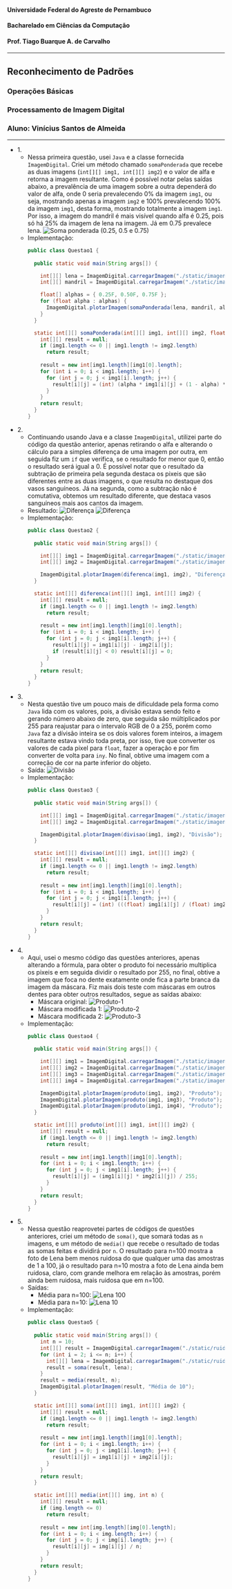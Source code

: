 #### Universidade Federal do Agreste de Pernambuco
#### Bacharelado em Ciências da Computação
#### Prof. Tiago Buarque A. de Carvalho
---
## Reconhecimento de Padrões
### Operações Básicas
### Processamento de Imagem Digital
### Aluno: Vinícius Santos de Almeida
---

- 1\.
  - Nessa primeira questão, usei `Java` e a classe fornecida `ImagemDigital`. Criei um método chamado `somaPonderada` que recebe as duas imagens (`int[][] img1, int[][] img2`) e o valor de alfa e retorna a imagem resultante. Como é possível notar pelas saídas abaixo, a prevalência de uma imagem sobre a outra dependerá do valor de alfa, onde 0 seria prevalecendo 0% da imagem `img1`, ou seja, mostrando apenas a imagem `img2` e 100% prevalecendo 100% da imagem `img1`, desta forma, mostrando totalmente a imagem `img1`. Por isso, a imagem do mandril é mais visível quando alfa é 0.25, pois só há 25% da imagem de lena na imagem. Já em 0.75 prevalece lena.
    ![Soma ponderada (0.25, 0.5 e 0.75)](./static/questao1.png)
  - Implementação:
    ```java
    public class Questao1 {
      
      public static void main(String args[]) {

        int[][] lena = ImagemDigital.carregarImagem("./static/imagens/lena_gray_512.png");
        int[][] mandril = ImagemDigital.carregarImagem("./static/imagens/mandril_gray.png");

        float[] alphas = { 0.25F, 0.50F, 0.75F };
        for (float alpha : alphas) {
          ImagemDigital.plotarImagem(somaPonderada(lena, mandril, alpha), "Soma ("+alpha+")");
        }
      }

      static int[][] somaPonderada(int[][] img1, int[][] img2, float alpha) {
        int[][] result = null;
        if (img1.length <= 0 || img1.length != img2.length)
          return result;
        
        result = new int[img1.length][img1[0].length];
        for (int i = 0; i < img1.length; i++) {
          for (int j = 0; j < img1[i].length; j++) {
            result[i][j] = (int) (alpha * img1[i][j] + (1 - alpha) * img2[i][j]);
          }
        }
        return result;
      }
    }
    ```
- 2\. 
  - Continuando usando Java e a classe `ImagemDigital`, utilizei parte do código da questão anterior, apenas retirando o alfa e alterando o cálculo para a simples diferença de uma imagem por outra, em seguida fiz um `if` que verifica, se o resultado for menor que 0, então o resultado será igual a 0. É possível notar que o resultado da subtração de primeira pela segunda destaca os pixeis que são diferentes entre as duas imagens, o que resulta no destaque dos vasos sanguíneos. Já na segunda, como a subtração não é comutativa, obtemos um resultado diferente, que destaca vasos sanguíneos mais aos cantos da imagem.
  - Resultado:
    ![Diferença](./static/questao2_1.png)
    ![Diferença](./static/questao2_2.png)
  - Implementação:
    ```java
    public class Questao2 {
      
      public static void main(String args[]) {

        int[][] img1 = ImagemDigital.carregarImagem("./static/imagens/Fig0228(a)(angiography_mask_image).png");
        int[][] img2 = ImagemDigital.carregarImagem("./static/imagens/Fig0228(b)(angiography_live_ image).png");

        ImagemDigital.plotarImagem(diferenca(img1, img2), "Diferença");
      }

      static int[][] diferenca(int[][] img1, int[][] img2) {
        int[][] result = null;
        if (img1.length <= 0 || img1.length != img2.length)
          return result;
        
        result = new int[img1.length][img1[0].length];
        for (int i = 0; i < img1.length; i++) {
          for (int j = 0; j < img1[i].length; j++) {
            result[i][j] = img1[i][j] - img2[i][j];
            if (result[i][j] < 0) result[i][j] = 0;
          }
        }
        return result;
      }
    }
    ```
- 3\. 
  - Nesta questão tive um pouco mais de dificuldade pela forma como `Java` lida com os valores, pois, a divisão estava sendo feito e gerando número abaixo de zero, que seguida são múltiplicados por 255 para reajustar para o intervalo RGB de 0 a 255, porém como `Java` faz a dívisão inteira se os dois valores forem inteiros, a imagem resultante estava vindo toda preta, por isso, tive que converter os valores de cada pixel para `float`, fazer a operação e por fim converter de volta para `iny`. No final, obtive uma imagem com a correção de cor na parte inferior do objeto.
  - Saída:
    ![Divisão](./static/questao3.png)
  - Implementação:
    ```java
    public class Questao3 {
      
      public static void main(String args[]) {

        int[][] img1 = ImagemDigital.carregarImagem("./static/imagens/Fig0229(a)(tungsten_filament_shaded).png");
        int[][] img2 = ImagemDigital.carregarImagem("./static/imagens/Fig0229(b)(tungsten_sensor_shading).png");

        ImagemDigital.plotarImagem(divisao(img1, img2), "Divisão");
      }

      static int[][] divisao(int[][] img1, int[][] img2) {
        int[][] result = null;
        if (img1.length <= 0 || img1.length != img2.length)
          return result;
        
        result = new int[img1.length][img1[0].length];
        for (int i = 0; i < img1.length; i++) {
          for (int j = 0; j < img1[i].length; j++) {
            result[i][j] = (int) (((float) img1[i][j] / (float) img2[i][j]) * 255F);
          }
        }
        return result;
      }
    }
    ```
- 4\.
  - Aqui, usei o mesmo código das questões anteriores, apenas alterando a fórmula, para obter o produto foi necessário multiplica os pixeis e em seguida dividir o resultado por 255, no final, obtive a imagem que foca no dente exatamente onde fica a parte branca da imagem da máscara. Fiz mais dois teste com máscaras em outros dentes para obter outros resultados, segue as saídas abaixo:
    - Máscara original: ![Produto-1](./static/questao4.png)
    - Máscara modificada 1: ![Produto-2](./static/questao4_1.png)
    - Máscara modificada 2: ![Produto-3](./static/questao4_2.png)
  - Implementação:
    ```java
    public class Questao4 {
      
      public static void main(String args[]) {

        int[][] img1 = ImagemDigital.carregarImagem("./static/imagens/Fig0230(a)(dental_xray).png");
        int[][] img2 = ImagemDigital.carregarImagem("./static/imagens/Fig0230(b)(dental_xray_mask).png");
        int[][] img3 = ImagemDigital.carregarImagem("./static/imagens/Fig0230(b)(dental_xray_mask)_1.png");
        int[][] img4 = ImagemDigital.carregarImagem("./static/imagens/Fig0230(b)(dental_xray_mask)_2.png");

        ImagemDigital.plotarImagem(produto(img1, img2), "Produto");
        ImagemDigital.plotarImagem(produto(img1, img3), "Produto");
        ImagemDigital.plotarImagem(produto(img1, img4), "Produto");
      }

      static int[][] produto(int[][] img1, int[][] img2) {
        int[][] result = null;
        if (img1.length <= 0 || img1.length != img2.length)
          return result;
        
        result = new int[img1.length][img1[0].length];
        for (int i = 0; i < img1.length; i++) {
          for (int j = 0; j < img1[i].length; j++) {
            result[i][j] = (img1[i][j] * img2[i][j]) / 255;
          }
        }
        return result;
      }
    }
    ```
- 5\. 
  - Nessa questão reaprovetei partes de códigos de questões anteriores, criei um método de `soma()`, que somará todas as `n` imagens, e um método de `media()` que recebe o resultado de todas as somas feitas e dividirá por `n`. O resultado para n=100 mostra a foto de Lena bem menos ruidosa do que qualquer uma das amostras de 1 a 100, já o resultado para n=10 mostra a foto de Lena ainda bem ruidosa, claro, com grande melhora em relação às amostras, porém ainda bem ruidosa, mais ruidosa que em n=100.
  - Saídas:
    - Média para n=100: ![Lena 100](./static/questao5_a.png)
    - Média para n=10: ![Lena 10](./static/questao5_b.png)
  - Implementação:
    ```java
    public class Questao5 {
      
      public static void main(String args[]) {
        int n = 10;
        int[][] result = ImagemDigital.carregarImagem("./static/ruido/lena1.png");
        for (int i = 2; i <= n; i++) {
          int[][] lena = ImagemDigital.carregarImagem("./static/ruido/lena" + i + ".png");
          result = soma(result, lena);
        }
        result = media(result, n);
        ImagemDigital.plotarImagem(result, "Média de 10");
      }

      static int[][] soma(int[][] img1, int[][] img2) {
        int[][] result = null;
        if (img1.length <= 0 || img1.length != img2.length)
          return result;
        
        result = new int[img1.length][img1[0].length];
        for (int i = 0; i < img1.length; i++) {
          for (int j = 0; j < img1[i].length; j++) {
            result[i][j] = img1[i][j] + img2[i][j];
          }
        }
        return result;
      }

      static int[][] media(int[][] img, int n) {
        int[][] result = null;
        if (img.length <= 0)
          return result;
        
        result = new int[img.length][img[0].length];
        for (int i = 0; i < img.length; i++) {
          for (int j = 0; j < img[i].length; j++) {
            result[i][j] = img[i][j] / n;
          }
        }
        return result;
      }
    }
    ```